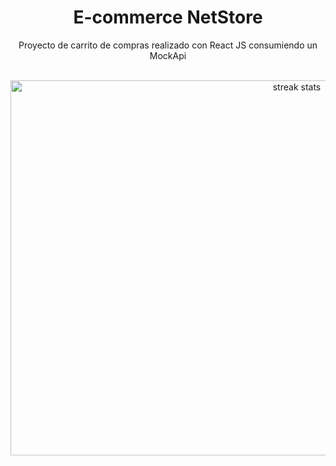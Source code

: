 <h1 align="center"> E-commerce NetStore</h2>
<p align="center"> Proyecto de carrito de compras realizado con React JS consumiendo un MockApi </p>
 
 </br> 
 
 <div align="center">
  <img 
    src="https://github.com/user-attachments/assets/28e55618-6b8f-4241-908f-0e501f31d0c0" 
    alt="streak stats"
    style="width: 900px; height: 600px;"
  />
</div>

